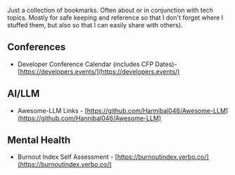 Just a collection of bookmarks. Often about or in conjunction with tech topics. Mostly for safe keeping and reference so that I don't forget where I stuffed them, but also so that I can easily share with others). 

## Conferences  
- Developer Conference Calendar (includes CFP Dates)- [https://developers.events/](https://developers.events/)  

## AI/LLM  
- Awesome-LLM Links - [https://github.com/Hannibal046/Awesome-LLM](https://github.com/Hannibal046/Awesome-LLM)  

## Mental Health
- Burnout Index Self Assessment - [https://burnoutindex.yerbo.co/](https://burnoutindex.yerbo.co/)
